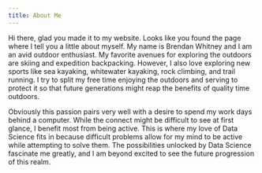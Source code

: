 ```yaml
---
title: About Me
---
```


Hi there, glad you made it to my website.
Looks like you found the page where I tell you a little about myself.
My name is Brendan Whitney and I am an avid outdoor enthusiast.
My favorite avenues for exploring the outdoors are skiing and expedition
backpacking.
However,
I also love exploring new sports like sea kayaking, whitewater kayaking, rock
climbing, and trail running.
I try to split my free time enjoying the outdoors and serving to protect it so
that future generations might reap the benefits of quality time outdoors.

Obviously this passion pairs very well with a desire to spend my work days 
behind a computer.
While the connect might be difficult to see at first glance,
I benefit most from being active.
This is where my love of Data Science fits in because difficult problems allow
for my mind to be active while attempting to solve them.
The possibilities unlocked by Data Science fascinate me greatly,
and I am beyond excited to see the future progression of this realm.
